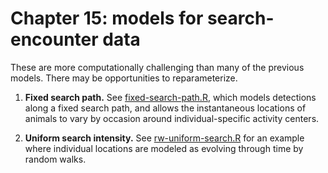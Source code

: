 # Chapter 15: models for search-encounter data

These are more computationally challenging than many of the previous
models. There may be opportunities to reparameterize. 

1. **Fixed search path.** See
[fixed-search-path.R](fixed-search-path.R), which models detections along a 
fixed search path, and allows the instantaneous locations of animals to vary
by occasion around individual-specific activity centers.

2. **Uniform search intensity.** See 
[rw-uniform-search.R](rw-uniform-search.R) for an example where individual
locations are modeled as evolving through time by random walks. 
